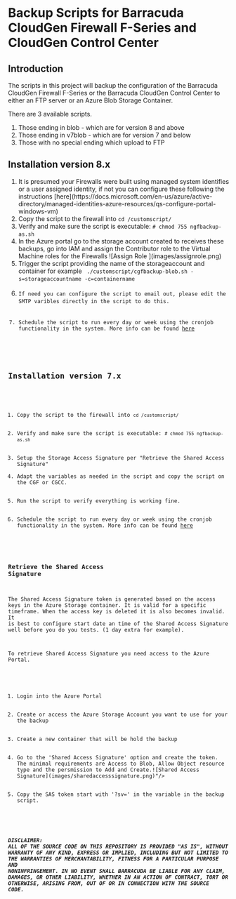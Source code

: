 # Backup Scripts for Barracuda CloudGen Firewall F-Series and CloudGen Control Center

## Introduction
The scripts in this project will backup the configuration of the Barracuda CloudGen Firewall F-Series or the Barracuda CloudGen Control Center to either an FTP server or an Azure Blob Storage Container.

There are 3 available scripts. 
<ol>
<li> Those ending in blob - which are for version 8 and above</li>
<li> Those ending in v7blob - which are for version 7 and below </li>
<li> Those with no special ending which upload to FTP</li>
</ol>

## Installation version 8.x
<ol>
    <li>It is presumed your Firewalls were built using managed system identifies or a user assigned identity, if not you can configure these following the instructions [here](https://docs.microsoft.com/en-us/azure/active-directory/managed-identities-azure-resources/qs-configure-portal-windows-vm) </li>
    <li>Copy the script to the firewall into <code>cd /customscript/<filename></code></li>
    <li>Verify and make sure the script is executable: <code># chmod 755 ngfbackup-as.sh</code></li>
    <li>In the Azure portal go to the storage account created to receives these backups, go into IAM and assign the Contributor role to the Virtual Machine roles for the Firewalls ![Assign Role ](images/assignrole.png)</li>
    <li>Trigger the script providing the name of the storageaccount and container for example <code> ./customscript/cgfbackup-blob.sh -s=storageaccountname -c=containername
    <li>If need you can configure the script to email out, please edit the SMTP varibles directly in the script to do this.</li>
    <li>Schedule the script to run every day or week using the cronjob functionality in the system. More info can be found <a href="https://campus.barracuda.com/product/CloudGenfirewallf/article/NGF71/ConfigCronjobs/">here</a></li>
</ol>


## Installation version 7.x
<ol>
    <li>Copy the script to the firewall into <code>cd /customscript/<filename></code></li>
    <li>Verify and make sure the script is executable: <code># chmod 755 ngfbackup-as.sh</code></li>
    <li>Setup the Storage Access Signature per "Retrieve the Shared Access Signature"
    <li>Adapt the variables as needed in the script and copy the script on the CGF or CGCC.</li>
    <li>Run the script to verify everything is working fine.</li>
    <li>Schedule the script to run every day or week using the cronjob functionality in the system. More info can be found <a href="https://campus.barracuda.com/product/CloudGenfirewallf/article/NGF71/ConfigCronjobs/">here</a></li>
</ol>

### Retrieve the Shared Access Signature

The Shared Access Signature token is generated based on the access keys in the Azure Storage container. It is valid for a specific timeframe. When the access key is deleted it is also becomes invalid. It is best to configure start date an time of the Shared Access Signature well before you do you tests. (1 day extra for example).

To retrieve Shared Access Signature you need access to the Azure Portal.

<ol>
    <li>Login into the Azure Portal</li>
    <li>Create or access the Azure Storage Account you want to use for your the backup</li>
    <li>Create a new container that will be hold the backup</li>
    <li>Go to the 'Shared Access Signature' option and create the token. The minimal requirements are Access to Blob, Allow Object resource type and the persmission to Add and Create.![Shared Access Signature](images/sharedaccesssignature.png)"/></li>
    <li>Copy the SAS token start with '?sv=' in the variable in the backup script.</li>
</ol>

##### DISCLAIMER: ALL OF THE SOURCE CODE ON THIS REPOSITORY IS PROVIDED "AS IS", WITHOUT WARRANTY OF ANY KIND, EXPRESS OR IMPLIED, INCLUDING BUT NOT LIMITED TO THE WARRANTIES OF MERCHANTABILITY, FITNESS FOR A PARTICULAR PURPOSE AND NONINFRINGEMENT. IN NO EVENT SHALL BARRACUDA BE LIABLE FOR ANY CLAIM, DAMAGES, OR OTHER LIABILITY, WHETHER IN AN ACTION OF CONTRACT, TORT OR OTHERWISE, ARISING FROM, OUT OF OR IN CONNECTION WITH THE SOURCE CODE. #####